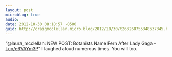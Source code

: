 ```yaml
---
layout: post
microblog: true
audio: 
date: 2012-10-30 08:18:57 -0500
guid: http://craigmcclellan.micro.blog/2012/10/30/t263268755348537345.html
---
```

“@laura_mcclellan: NEW POST: Botanists Name Fern After Lady Gaga - [t.co/e6VAYm3P](http://t.co/e6VAYm3P)” I laughed aloud numerous times. You will too.
